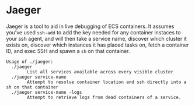 # Jaeger
Jaeger is a tool to aid in live debugging of ECS containers. It assumes you've used `ssh-add` to add the key needed for any container instaces to your ssh agent, and will then take a service name, discover which cluster it exists on, discover which instances it has placed tasks on, fetch a container ID, and exec SSH and spawn a `sh` on that container.

```
Usage of ./jaeger:
  ./jaeger
    	List all services available across every visible cluster
  ./jaeger service-name
    	Attempt to resolve container location and ssh directly into a sh on that container
  ./jaeger service-name -logs
    	Attempt to retrieve logs from dead containers of a service.
```
